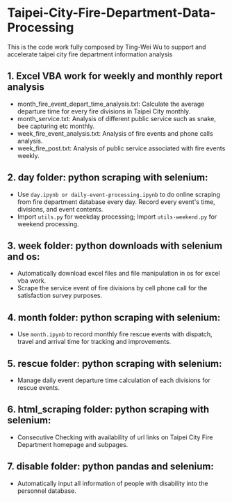 # Taipei-City-Fire-Department-Data-Processing
This is the code work fully composed by Ting-Wei Wu to support and accelerate taipei city fire department information analysis

## 1. Excel VBA work for weekly and monthly report analysis
* month_fire_event_depart_time_analysis.txt: Calculate the average departure time for every fire divisions in Taipei City monthly. <br>
* month_service.txt: Analysis of different public service such as snake, bee capturing etc monthly. <br>
* week_fire_event_analysis.txt: Analysis of fire events and phone calls analysis. <br>
* week_fire_post.txt: Analysis of public service associated with fire events weekly. <br>

## 2. day folder: python scraping with selenium:
* Use `day.ipynb or daily-event-processing.ipynb` to do online scraping from fire department database every day. Record every event's time, divisions, and event contents. <br>
* Import `utils.py` for weekday processing; Import `utils-weekend.py` for weekend processing. <br>

## 3. week folder: python downloads with selenium and os:
* Automatically download excel files and file manipulation in os for excel vba work.
* Scrape the service event of fire divisions by cell phone call for the satisfaction survey purposes.

## 4. month folder: python scraping with selenium:
* Use `month.ipynb` to record monthly fire rescue events with dispatch, travel and arrival time for tracking and improvements.

## 5. rescue folder: python scraping with selenium:
* Manage daily event departure time calculation of each divisions for rescue events.

## 6. html_scraping folder: python scraping with selenium:
* Consecutive Checking with availability of url links on Taipei City Fire Department homepage and subpages.

## 7. disable folder: python pandas and selenium:
* Automatically input all information of people with disability into the personnel database.
